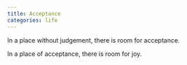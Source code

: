 ```yaml
---
title: Acceptance
categories: life
---
```

In a place without judgement,
there is room for acceptance.

In a place of acceptance,
there is room for joy.
